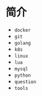 # 简介

- `docker`
- `git`
- `golang`
- `k8s`
- `linux`
- `lua`
- `mysql`
- `python`
- `question`
- `tools`
